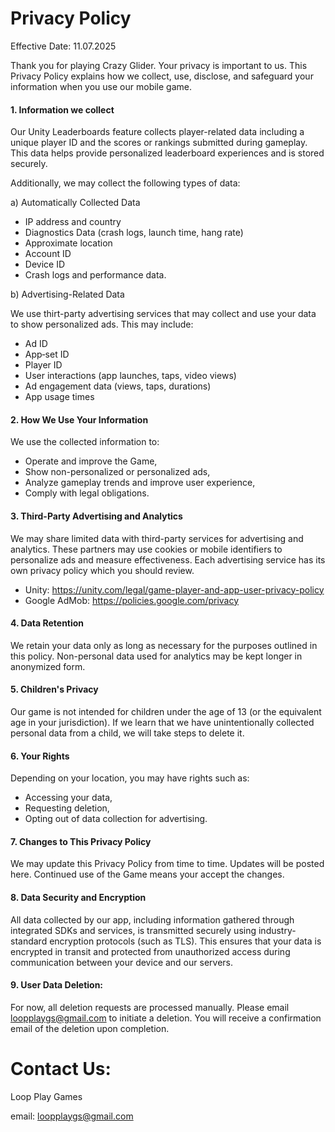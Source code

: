 # Privacy Policy
Effective Date: 11.07.2025

Thank you for playing Crazy Glider. Your privacy is important to us. This Privacy Policy explains how we collect, use, disclose, and safeguard your information when you use our mobile game.

#### 1. Information we collect
   
Our Unity Leaderboards feature collects player-related data including a unique player ID and the scores or rankings submitted during gameplay. This data helps provide personalized leaderboard experiences and is stored securely.
   
Additionally, we may collect the following types of data:

a) Automatically Collected Data
- IP address and country
- Diagnostics Data (crash logs, launch time, hang rate)
- Approximate location
- Account ID
- Device ID
- Crash logs and performance data.
  
b) Advertising-Related Data

We use thirt-party advertising services that may collect and use your data to show personalized ads. This may include:
- Ad ID
- App‑set ID
- Player ID
- User interactions (app launches, taps, video views)
- Ad engagement data (views, taps, durations)
- App usage times

#### 2. How We Use Your Information
   
We use the collected information to:
- Operate and improve the Game,
- Show non-personalized or personalized ads,
- Analyze gameplay trends and improve user experience,
- Comply with legal obligations.

#### 3. Third-Party Advertising and Analytics
   
We may share limited data with third-party services for advertising and analytics. These partners may use cookies or mobile identifiers to personalize ads and measure effectiveness.
Each advertising service has its own privacy policy which you should review.
- Unity: https://unity.com/legal/game-player-and-app-user-privacy-policy
- Google AdMob: https://policies.google.com/privacy

#### 4. Data Retention
   
We retain your data only as long as necessary for the purposes outlined in this policy. Non-personal data used for analytics may be kept longer in anonymized form.

#### 5. Children's Privacy
   
Our game is not intended for children under the age of 13 (or the equivalent age in your jurisdiction). If we learn that we have unintentionally collected personal data from a child, we will take steps to delete it.

#### 6. Your Rights
   
Depending on your location, you may have rights such as:
- Accessing your data,
- Requesting deletion,
- Opting out of data collection for advertising.

#### 7. Changes to This Privacy Policy
   
We may update this Privacy Policy from time to time. Updates will be posted here. Continued use of the Game means your accept the changes.

#### 8. Data Security and Encryption

All data collected by our app, including information gathered through integrated SDKs and services, is transmitted securely using industry-standard encryption protocols (such as TLS). This ensures that your data is encrypted in transit and protected from unauthorized access during communication between your device and our servers.

#### 9. User Data Deletion:
    
For now, all deletion requests are processed manually. Please email loopplaygs@gmail.com to initiate a deletion.
You will receive a confirmation email of the deletion upon completion.


# Contact Us:

Loop Play Games

email: loopplaygs@gmail.com
